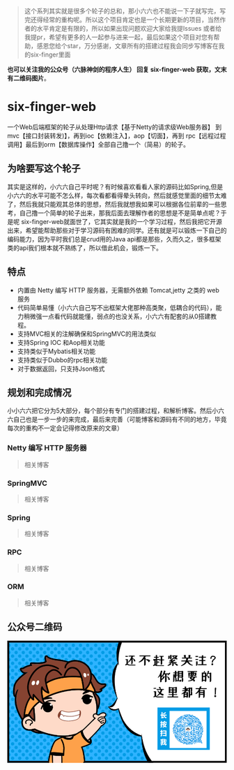 > 这个系列其实就是很多个轮子的总和，那小六六也不能说一下子就写完，写完还得经常的重构呢。所以这个项目肯定也是一个长期更新的项目，当然作者的水平肯定是有限的，所以如果出现问题欢迎大家给我提Issues 或者给我提pr，希望有更多的人一起参与进来一起，最后如果这个项目对您有帮助，感恩您给个star，万分感谢，文章所有的搭建过程我会同步写博客在我的six-finger里面 

**也可以关注我的公众号（六脉神剑的程序人生） 回复 six-finger-web 获取，文末有二维码图片**。

# six-finger-web
一个Web后端框架的轮子从处理Http请求【基于Netty的请求级Web服务器】 到mvc【接口封装转发)】，再到ioc【依赖注入】，aop【切面】，再到 rpc【远程过程调用】最后到orm【数据库操作】全部自己撸一个（简易）的轮子。

## 为啥要写这个轮子
其实是这样的，小六六自己平时呢？有时候喜欢看看人家的源码比如Spring,但是小六六的水平可能不怎么样，每次看都看得晕头转向，然后就感觉里面的细节太难了，然后我就只能观其总体的思想，然后我就想我如果可以根据各位前辈的一些思考，自己撸一个简单的轮子出来，那我后面去理解作者的思想是不是简单点呢？于是呢 six-finger-web就面世了，它其实就是我的一个学习过程，然后我把它开源出来，希望能帮助那些对于学习源码有困难的同学。还有就是可以锻炼一下自己的编码能力，因为平时我们总是crud用的Java api都是那些，久而久之，很多框架类的api我们根本就不熟练了，所以借此机会，锻炼一下。

## 特点
- 内置由 Netty 编写 HTTP 服务器，无需额外依赖 Tomcat,jetty 之类的 web 服务
- 代码简单易懂（小六六自己写不出框架大佬那种高类聚，低耦合的代码），能力稍微强一点看代码就能懂，弱点的也没关系，小六六有配套的从0搭建教程。
- 支持MVC相关的注解确保和SpringMVC的用法类似
- 支持Spring IOC 和Aop相关功能
- 支持类似于Mybatis相关功能
- 支持类似于Dubbo的rpc相关功能
- 对于数据返回，只支持Json格式


## 规划和完成情况
小小六六把它分为5大部分，每个部分有专门的搭建过程，和解析博客。然后小六六自己也是一步一步的来完成，最后来完善（可能博客和源码有不同的地方，毕竟每次的重构不一定会记得修改原来的文章）

### Netty 编写 HTTP 服务器

> 相关博客

### SpringMVC 

> 相关博客


### Spring

> 相关博客

### RPC

> 相关博客


### ORM

> 相关博客


## 公众号二维码
![](media/images/公众号.png)


